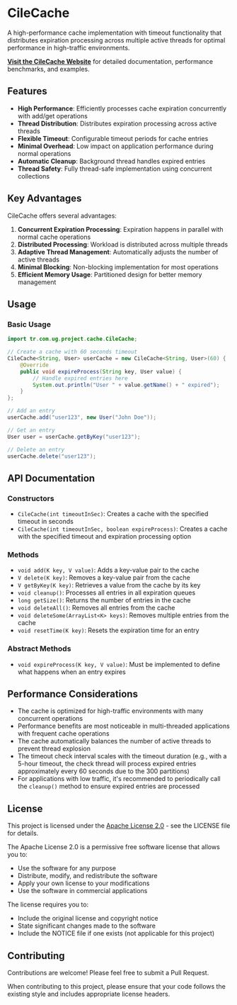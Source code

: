 # CileCache

A high-performance cache implementation with timeout functionality that distributes expiration processing across multiple active threads for optimal performance in high-traffic environments.

**[Visit the CileCache Website](https://ugergun.github.io/CileCache/)** for detailed documentation, performance benchmarks, and examples.

## Features

- **High Performance**: Efficiently processes cache expiration concurrently with add/get operations
- **Thread Distribution**: Distributes expiration processing across active threads
- **Flexible Timeout**: Configurable timeout periods for cache entries
- **Minimal Overhead**: Low impact on application performance during normal operations
- **Automatic Cleanup**: Background thread handles expired entries
- **Thread Safety**: Fully thread-safe implementation using concurrent collections

## Key Advantages

CileCache offers several advantages:

1. **Concurrent Expiration Processing**: Expiration happens in parallel with normal cache operations
2. **Distributed Processing**: Workload is distributed across multiple threads
3. **Adaptive Thread Management**: Automatically adjusts the number of active threads
4. **Minimal Blocking**: Non-blocking implementation for most operations
5. **Efficient Memory Usage**: Partitioned design for better memory management

## Usage

### Basic Usage

```java
import tr.com.ug.project.cache.CileCache;

// Create a cache with 60 seconds timeout
CileCache<String, User> userCache = new CileCache<String, User>(60) {
    @Override
    public void expireProcess(String key, User value) {
        // Handle expired entries here
        System.out.println("User " + value.getName() + " expired");
    }
};

// Add an entry
userCache.add("user123", new User("John Doe"));

// Get an entry
User user = userCache.getByKey("user123");

// Delete an entry
userCache.delete("user123");
```

## API Documentation

### Constructors

- `CileCache(int timeoutInSec)`: Creates a cache with the specified timeout in seconds
- `CileCache(int timeoutInSec, boolean expireProcess)`: Creates a cache with the specified timeout and expiration processing option

### Methods

- `void add(K key, V value)`: Adds a key-value pair to the cache
- `V delete(K key)`: Removes a key-value pair from the cache
- `V getByKey(K key)`: Retrieves a value from the cache by its key
- `void cleanup()`: Processes all entries in all expiration queues
- `long getSize()`: Returns the number of entries in the cache
- `void deleteAll()`: Removes all entries from the cache
- `void deleteSome(ArrayList<K> keys)`: Removes multiple entries from the cache
- `void resetTime(K key)`: Resets the expiration time for an entry

### Abstract Methods

- `void expireProcess(K key, V value)`: Must be implemented to define what happens when an entry expires

## Performance Considerations

- The cache is optimized for high-traffic environments with many concurrent operations
- Performance benefits are most noticeable in multi-threaded applications with frequent cache operations
- The cache automatically balances the number of active threads to prevent thread explosion
- The timeout check interval scales with the timeout duration (e.g., with a 5-hour timeout, the check thread will process expired entries approximately every 60 seconds due to the 300 partitions)
- For applications with low traffic, it's recommended to periodically call the `cleanup()` method to ensure expired entries are processed

## License

This project is licensed under the [Apache License 2.0](LICENSE) - see the LICENSE file for details.

The Apache License 2.0 is a permissive free software license that allows you to:

- Use the software for any purpose
- Distribute, modify, and redistribute the software
- Apply your own license to your modifications
- Use the software in commercial applications

The license requires you to:

- Include the original license and copyright notice
- State significant changes made to the software
- Include the NOTICE file if one exists (not applicable for this project)

## Contributing

Contributions are welcome! Please feel free to submit a Pull Request.

When contributing to this project, please ensure that your code follows the existing style and includes appropriate license headers.

